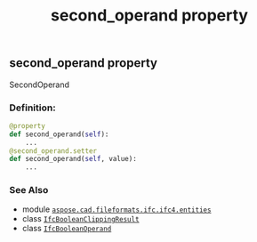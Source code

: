 ﻿---
title: second_operand property
second_title: Aspose.CAD for Python via .NET API References
description: 
type: docs
weight: 60
url: /aspose.cad.fileformats.ifc.ifc4.entities/ifcbooleanclippingresult/second_operand/
is_root: false
---

## second_operand property


SecondOperand
### Definition:
```python
@property
def second_operand(self):
    ...
@second_operand.setter
def second_operand(self, value):
    ...
```

### See Also
* module [`aspose.cad.fileformats.ifc.ifc4.entities`](../../)
* class [`IfcBooleanClippingResult`](/cad/python-net/aspose.cad.fileformats.ifc.ifc4.entities/ifcbooleanclippingresult)
* class [`IfcBooleanOperand`](/cad/python-net/aspose.cad.fileformats.ifc.ifc4.types/ifcbooleanoperand)
